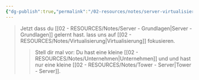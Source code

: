```yaml
---
{"dg-publish":true,"permalink":"/02-resources/notes/server-virtualisierung/","tags":["informatik/virtualisierung"],"noteIcon":"","updated":"2025-07-18T15:24:32.954+02:00"}
---
```


>Jetzt dass du [[02 - RESOURCES/Notes/Server - Grundlagen\|Server - Grundlagen]] gelernt hast. lass uns auf [[02 - RESOURCES/Notes/Virtualisierung\|Virtualisierung]] fokusieren.
>>Stell dir mal vor: Du hast eine kleine [[02 - RESOURCES/Notes/Unternehmen\|Unternehmen]] und und hast nur eine kleine [[02 - RESOURCES/Notes/Tower - Server\|Tower - Server]].

